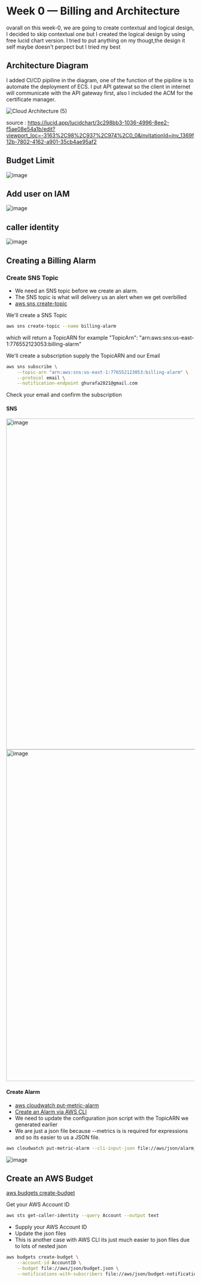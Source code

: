 # Week 0 — Billing and Architecture

ovarall on this week-0,  we are going to create contextual and logical design, I decided to skip contextual one but I created the logical design by using free lucid chart version. I tried to put anything on my thougt,the design it self maybe doesn't perpect but I tried my best

## Architecture Diagram

I added CI/CD pipiline in the diagram, one of the function of the pipiline is to automate the deployment of ECS.
I put API gatewat so the client in internet will communicate with the API gateway first, also I included the ACM for the certificate manager.

![Cloud Architecture (5)](https://user-images.githubusercontent.com/67248935/219820447-2dff8a51-0566-4289-abad-c3277708b207.jpeg)



source : 
https://lucid.app/lucidchart/3c298bb3-1036-4996-8ee2-f5ae08e54a1b/edit?viewport_loc=-3163%2C98%2C937%2C974%2C0_0&invitationId=inv_1369f12b-7802-4162-a901-35cb4ae95af2


## Budget Limit 

![image](https://user-images.githubusercontent.com/67248935/218673193-2fa80591-9475-4717-adb2-13ca8317421e.png)

## Add user on IAM

![image](https://user-images.githubusercontent.com/67248935/218676966-fe2422cf-8858-4ee2-a639-728da1820ed6.png)

## caller identity

![image](https://user-images.githubusercontent.com/67248935/218967528-7059d86f-2b10-49e2-8290-6aa0dc2f9826.png)

## Creating a Billing Alarm

### Create SNS Topic

- We need an SNS topic before we create an alarm.
- The SNS topic is what will delivery us an alert when we get overbilled
- [aws sns create-topic](https://docs.aws.amazon.com/cli/latest/reference/sns/create-topic.html)

We'll create a SNS Topic
```sh
aws sns create-topic --name billing-alarm
```
which will return a TopicARN for example "TopicArn": "arn:aws:sns:us-east-1:776552123053:billing-alarm"

We'll create a subscription supply the TopicARN and our Email
```sh
aws sns subscribe \
    --topic-arn "arn:aws:sns:us-east-1:776552123053:billing-alarm" \
    --protocol email \
    --notification-endpoint ghurafa2821@gmail.com
```

Check your email and confirm the subscription

#### SNS

<img width="882" alt="image" src="https://user-images.githubusercontent.com/67248935/218970382-17079fdc-0809-4f8b-95c7-86f57a70bf20.png">

<img width="884" alt="image" src="https://user-images.githubusercontent.com/67248935/218970561-b3e6f560-c851-4afa-9224-b7610fece7af.png">



#### Create Alarm

- [aws cloudwatch put-metric-alarm](https://docs.aws.amazon.com/cli/latest/reference/cloudwatch/put-metric-alarm.html)
- [Create an Alarm via AWS CLI](https://aws.amazon.com/premiumsupport/knowledge-center/cloudwatch-estimatedcharges-alarm/)
- We need to update the configuration json script with the TopicARN we generated earlier
- We are just a json file because --metrics is is required for expressions and so its easier to us a JSON file.

```sh
aws cloudwatch put-metric-alarm --cli-input-json file://aws/json/alarm_config.json
```

![image](https://user-images.githubusercontent.com/67248935/219821757-d72cc97e-246c-4115-9824-0473d2efb5a0.png)


## Create an AWS Budget

[aws budgets create-budget](https://docs.aws.amazon.com/cli/latest/reference/budgets/create-budget.html)

Get your AWS Account ID
```sh
aws sts get-caller-identity --query Account --output text
```

- Supply your AWS Account ID
- Update the json files
- This is another case with AWS CLI its just much easier to json files due to lots of nested json

```sh
aws budgets create-budget \
    --account-id AccountID \
    --budget file://aws/json/budget.json \
    --notifications-with-subscribers file://aws/json/budget-notifications-with-subscribers.json
```



